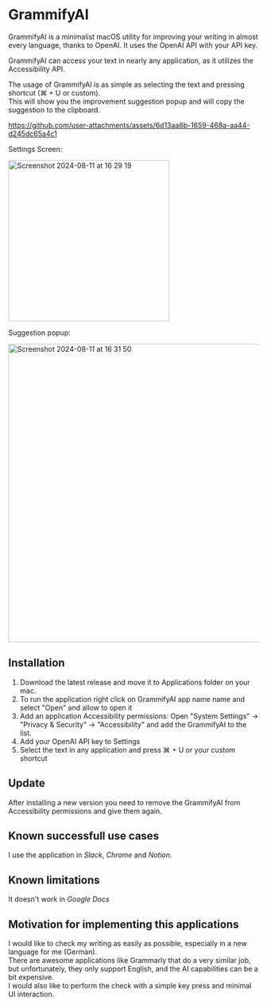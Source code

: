 # GrammifyAI

GrammifyAI is a minimalist macOS utility for improving your writing in almost every language, thanks to OpenAI.
It uses the OpenAI API with your API key.

GrammifyAI can access your text in nearly any application, as it utilizes the Accessibility API.

The usage of GrammifyAI is as simple as selecting the text and pressing shortcut (⌘ + U or custom).  
This will show you the improvement suggestion popup and will copy the suggestion to the clipboard.

https://github.com/user-attachments/assets/6d13aa8b-1659-468a-aa44-d245dc65a4c1

Settings Screen:

<img width="324" alt="Screenshot 2024-08-11 at 16 29 19" src="https://github.com/user-attachments/assets/b17443bd-22ce-4307-b54d-d86e29e5e9eb">

Suggestion popup:

<img width="600" alt="Screenshot 2024-08-11 at 16 31 50" src="https://github.com/user-attachments/assets/2f568df8-ab78-4a97-be3d-af208af0be7e">

## Installation
  1. Download the latest release and move it to Applications folder on your mac.
  2. To run the application right click on GrammifyAI app name name and select "Open" and allow to open it
  3. Add an application Accessibility permissions: Open "System Settings" -> "Privacy & Security" -> "Accessibility" and add the GrammifyAI to the list.
  4. Add your OpenAI API key to Settings
  5. Select the text in any application and press ⌘ + U or your custom shortcut

## Update
  After installing a new version you need to remove the GrammifyAI from Accessibility permissions and give them again.

## Known successfull use cases
I use the application in *Slack*, *Chrome* and *Notion*.  

## Known limitations
It doesn't work in *Google Docs*

## Motivation for implementing this applications
I would like to check my writing as easily as possible, especially in a new language for me (German).  
There are awesome applications like Grammarly that do a very similar job,  
but unfortunately, they only support English, and the AI capabilities can be a bit expensive.  
I would also like to perform the check with a simple key press and minimal UI interaction.
